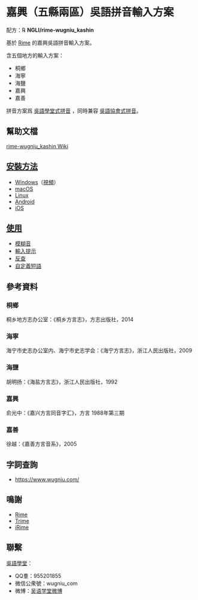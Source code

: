 # 嘉興（五縣兩區）吳語拼音輸入方案

配方：℞ **NGLI/rime-wugniu_kashin**

基於 [Rime](https://rime.im/) 的嘉興吳語拼音輸入方案。

含五個地方的輸入方案：

- 桐鄉
- 海寧
- 海鹽
- 嘉興
- 嘉善

拼音方案爲 [吳語學堂式拼音](https://github.com/NGLI/rime-wugniu_kashin/wiki/音系及拼音方案) ，同時兼容 [吳語協會式拼音](http://wu-chinese.com/romanization/)。

## 幫助文檔

[rime-wugniu_kashin Wiki](https://github.com/NGLI/rime-wugniu_kashin/wiki)

## [安裝方法](https://ngli.github.io/安装方法/安装方法.html)

- [Windows](https://ngli.github.io/安装方法/Windows.html)（[視頻](https://www.bilibili.com/video/BV1db411S7gf)）
- [macOS](https://ngli.github.io/安装方法/macOS.html)
- [Linux](https://ngli.github.io/安装方法/Linux.html)
- [Android](https://ngli.github.io/安装方法/Android.html)
- [iOS](https://ngli.github.io/安装方法/iOS.html)

## [使用](https://ngli.github.io/使用/使用.html)

- [模糊音](https://ngli.github.io/使用/模糊音.html)
- [輸入提示](https://ngli.github.io/使用/输入提示.html)
- [反查](https://ngli.github.io/使用/反查.html)
- [自定義短語](https://ngli.github.io/使用/自定义短语.html)

## 參考資料

### 桐鄉

桐乡地方志办公室：《桐乡方言志》，方志出版社，2014

### 海寧

海宁市史志办公室内、海宁市史志学会：《海宁方言志》，浙江人民出版社，2009

### 海鹽

胡明扬：《海盐方言志》，浙江人民出版社，1992

### 嘉興

俞光中：《嘉兴方言同音字汇》，方言 1988年第三期

### 嘉善

徐越：《嘉善方言音系》，2005

## 字詞查詢

- https://www.wugniu.com/

## 鳴謝

- [Rime](https://rime.im/)
- [Trime](https://github.com/osfans/trime)
- [iRime](https://github.com/jimmy54/iRime)

## 聯繫

[吳語學堂](https://www.wugniu.com/)：

- QQ羣：955201855
- 微信公衆號：wugniu_com
- 微博：[吴语学堂微博](https://weibo.com/u/6541762299)
